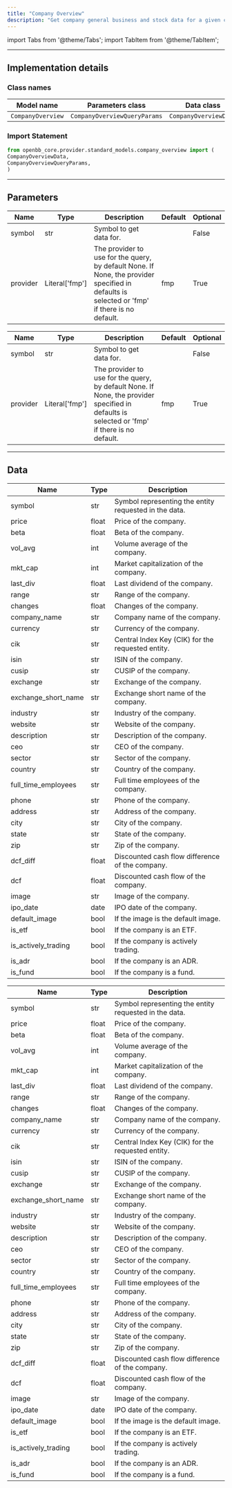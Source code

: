 ```yaml
---
title: "Company Overview"
description: "Get company general business and stock data for a given company"
---
```


<!-- markdownlint-disable MD012 MD031 MD033 -->

import Tabs from '@theme/Tabs';
import TabItem from '@theme/TabItem';

---

## Implementation details

### Class names

| Model name | Parameters class | Data class |
| ---------- | ---------------- | ---------- |
| `CompanyOverview` | `CompanyOverviewQueryParams` | `CompanyOverviewData` |

### Import Statement

```python
from openbb_core.provider.standard_models.company_overview import (
CompanyOverviewData,
CompanyOverviewQueryParams,
)
```

---

## Parameters

<Tabs>

<TabItem value='standard' label='standard'>

| Name | Type | Description | Default | Optional |
| ---- | ---- | ----------- | ------- | -------- |
| symbol | str | Symbol to get data for. |  | False |
| provider | Literal['fmp'] | The provider to use for the query, by default None. If None, the provider specified in defaults is selected or 'fmp' if there is no default. | fmp | True |
</TabItem>

<TabItem value='fmp' label='fmp'>

| Name | Type | Description | Default | Optional |
| ---- | ---- | ----------- | ------- | -------- |
| symbol | str | Symbol to get data for. |  | False |
| provider | Literal['fmp'] | The provider to use for the query, by default None. If None, the provider specified in defaults is selected or 'fmp' if there is no default. | fmp | True |
</TabItem>

</Tabs>

---

## Data

<Tabs>

<TabItem value='standard' label='standard'>

| Name | Type | Description |
| ---- | ---- | ----------- |
| symbol | str | Symbol representing the entity requested in the data. |
| price | float | Price of the company. |
| beta | float | Beta of the company. |
| vol_avg | int | Volume average of the company. |
| mkt_cap | int | Market capitalization of the company. |
| last_div | float | Last dividend of the company. |
| range | str | Range of the company. |
| changes | float | Changes of the company. |
| company_name | str | Company name of the company. |
| currency | str | Currency of the company. |
| cik | str | Central Index Key (CIK) for the requested entity. |
| isin | str | ISIN of the company. |
| cusip | str | CUSIP of the company. |
| exchange | str | Exchange of the company. |
| exchange_short_name | str | Exchange short name of the company. |
| industry | str | Industry of the company. |
| website | str | Website of the company. |
| description | str | Description of the company. |
| ceo | str | CEO of the company. |
| sector | str | Sector of the company. |
| country | str | Country of the company. |
| full_time_employees | str | Full time employees of the company. |
| phone | str | Phone of the company. |
| address | str | Address of the company. |
| city | str | City of the company. |
| state | str | State of the company. |
| zip | str | Zip of the company. |
| dcf_diff | float | Discounted cash flow difference of the company. |
| dcf | float | Discounted cash flow of the company. |
| image | str | Image of the company. |
| ipo_date | date | IPO date of the company. |
| default_image | bool | If the image is the default image. |
| is_etf | bool | If the company is an ETF. |
| is_actively_trading | bool | If the company is actively trading. |
| is_adr | bool | If the company is an ADR. |
| is_fund | bool | If the company is a fund. |
</TabItem>

<TabItem value='fmp' label='fmp'>

| Name | Type | Description |
| ---- | ---- | ----------- |
| symbol | str | Symbol representing the entity requested in the data. |
| price | float | Price of the company. |
| beta | float | Beta of the company. |
| vol_avg | int | Volume average of the company. |
| mkt_cap | int | Market capitalization of the company. |
| last_div | float | Last dividend of the company. |
| range | str | Range of the company. |
| changes | float | Changes of the company. |
| company_name | str | Company name of the company. |
| currency | str | Currency of the company. |
| cik | str | Central Index Key (CIK) for the requested entity. |
| isin | str | ISIN of the company. |
| cusip | str | CUSIP of the company. |
| exchange | str | Exchange of the company. |
| exchange_short_name | str | Exchange short name of the company. |
| industry | str | Industry of the company. |
| website | str | Website of the company. |
| description | str | Description of the company. |
| ceo | str | CEO of the company. |
| sector | str | Sector of the company. |
| country | str | Country of the company. |
| full_time_employees | str | Full time employees of the company. |
| phone | str | Phone of the company. |
| address | str | Address of the company. |
| city | str | City of the company. |
| state | str | State of the company. |
| zip | str | Zip of the company. |
| dcf_diff | float | Discounted cash flow difference of the company. |
| dcf | float | Discounted cash flow of the company. |
| image | str | Image of the company. |
| ipo_date | date | IPO date of the company. |
| default_image | bool | If the image is the default image. |
| is_etf | bool | If the company is an ETF. |
| is_actively_trading | bool | If the company is actively trading. |
| is_adr | bool | If the company is an ADR. |
| is_fund | bool | If the company is a fund. |
</TabItem>

</Tabs>


